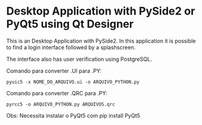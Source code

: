 # Desktop Application with PySide2 or PyQt5 using Qt Designer
This is an Desktop Application with PySide2. 
In this application it is possible to find a login interface followed by a splashscreen.

The interface also has user verification using PostgreSQL.

Comando para converter .UI para .PY:

`pyuic5 -x NOME_DO_ARQUIVO.ui -o ARQUIVO_PYTHON.py`

Comando para converter .QRC para .PY:

`pyrcc5 -o ARQUIVO_PYTHON.py ARQUIVOS.qrc`

Obs: Necessita instalar o PyQt5 com
pip install PyQt5
